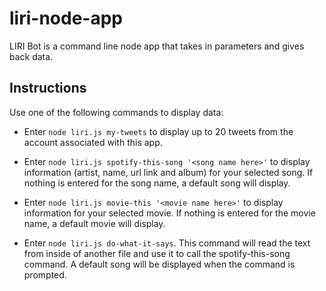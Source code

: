 # liri-node-app
LIRI Bot is a command line node app that takes in parameters and gives back data.  

Instructions
------------

Use one of the following commands to display data: 

* Enter `node liri.js my-tweets` to display up to 20 tweets from the account associated with this app. 

* Enter `node liri.js spotify-this-song '<song name here>'` to display information (artist, name, url link and album) for your selected song.  If nothing is entered for the song name, a default song will display. 

* Enter `node liri.js movie-this '<movie name here>'` to display information for your selected movie.  If nothing is entered for the movie name, a default movie will display. 

* Enter `node liri.js do-what-it-says`. This command will read the text from inside of another file and use it to call the spotify-this-song command.  A default song will be displayed when the command is prompted.  
